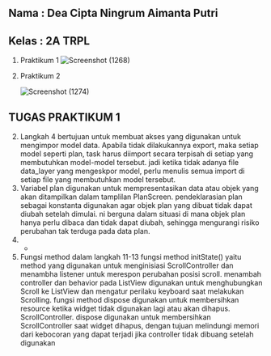 Nama : Dea Cipta Ningrum Aimanta Putri
-
Kelas : 2A TRPL 
-

1. Praktikum 1
   ![Screenshot (1268)](https://github.com/user-attachments/assets/4df0e17a-bc8f-4432-9920-2f81e3821153)

3. Praktikum 2

   ![Screenshot (1274)](https://github.com/user-attachments/assets/e6f1794b-f98f-4d9e-be69-d3ad8986a772)


**TUGAS PRAKTIKUM 1**
- 
2. Langkah 4 bertujuan untuk membuat akses yang digunakan untuk mengimpor model data. Apabila tidak dilakukannya export, maka setiap model seperti plan, task harus diimport secara terpisah di setiap yang membutuhkan model-model tersebut. jadi ketika tidak adanya file data_layer yang mengeskpor model, perlu menulis semua import di setiap file yang membutuhkan model tersebut.
3. Variabel plan digunakan untuk mempresentasikan data atau objek yang akan ditampilkan dalam tamplilan PlanScreen. pendeklarasian plan sebagai konstanta digunakan agar objek plan yang dibuat tidak dapat diubah setelah dimulai. ni berguna dalam situasi di mana objek plan hanya perlu dibaca dan tidak dapat diubah, sehingga mengurangi risiko perubahan tak terduga pada data plan.
4. -
5. Fungsi method dalam langkah 11-13
   fungsi method initState() yaitu method yang digunakan untuk menginisiasi ScrollController dan menambha listener untuk merespon perubahan posisi scroll.
   menambah controller dan behavior pada ListView digunakan untuk menghubungkan Scroll ke ListView dan mengatur  perilaku keyboard saat melakukan Scrolling.
   fungsi method dispose digunakan untuk membersihkan resource ketika widget tidak digunakan lagi atau akan dihapus. ScrollController. dispose digunakan untuk membersihkan ScrollController saat widget dihapus, dengan tujuan melindungi memori dari kebocoran yang dapat terjadi jika controller tidak dibuang setelah digunakan
